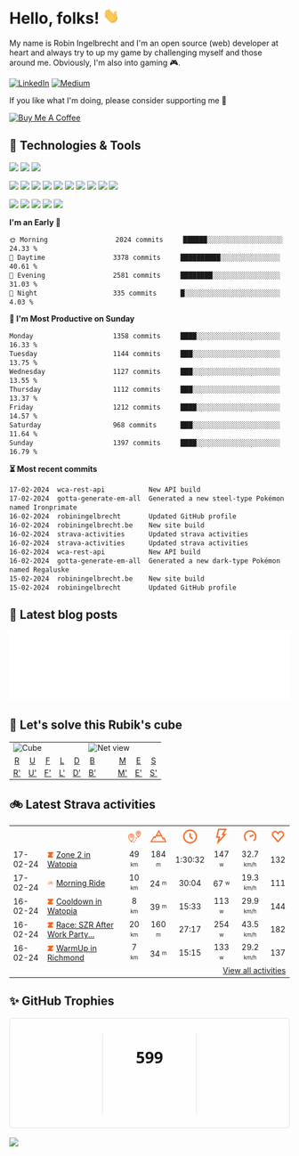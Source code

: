 # Hello, folks! <img src="https://raw.githubusercontent.com/robiningelbrecht/robiningelbrecht/master/wave.gif" width="30">
 
My name is Robin Ingelbrecht and I'm an open source (web) developer at heart and always try to up my game by challenging myself and those around me.
Obviously, I'm also into gaming 🎮.

[![LinkedIn](https://img.shields.io/badge/LinkedIn-0D61B8?style=flat&logo=linkedin&logoColor=white&color=0D61B8)](https://linkedin.com/in/robin-ingelbrecht) 
[![Medium](https://img.shields.io/badge/Medium-2bbc8a?style=flat&logo=medium&logoColor=white&color=2bbc8a)](https://ingelbrechtrobin.medium.com/) 

If you like what I'm doing, please consider supporting me 🙏

<a href="https://www.buymeacoffee.com/ingelbrecht" target="_blank"><img src="https://cdn.buymeacoffee.com/buttons/v2/default-yellow.png" alt="Buy Me A Coffee" style="height: 40px !important;" ></a>

## :wrench: Technologies & Tools
![](https://img.shields.io/badge/OS-Linux-informational?style=flat&logo=linux&logoColor=white&color=2bbc8a)
![](https://img.shields.io/badge/OS-Macos-informational?style=flat&logo=macos&logoColor=white&color=2bbc8a)
![](https://img.shields.io/badge/Editor-phpstorm-informational?style=flat&logo=phpstorm&logoColor=white&color=2bbc8a)

![](https://img.shields.io/badge/Code-Php-informational?style=flat&logo=php&logoColor=white&color=2bbc8a)
![](https://img.shields.io/badge/Framework-Symfony-informational?style=flat&logo=symfony&logoColor=white&color=2bbc8a)
![](https://img.shields.io/badge/Framework-Drupal-informational?style=flat&logo=drupal&logoColor=white&color=2bbc8a)
![](https://img.shields.io/badge/Framework-Laravel-informational?style=flat&logo=laravel&logoColor=white&color=2bbc8a)
![](https://img.shields.io/badge/Code-Python-informational?style=flat&logo=python&logoColor=white&color=2bbc8a)
![](https://img.shields.io/badge/Code-JavaScript-informational?style=flat&logo=javascript&logoColor=white&color=2bbc8a)
![](https://img.shields.io/badge/Code-css3-informational?style=flat&logo=css3&logoColor=white&color=2bbc8a)
![](https://img.shields.io/badge/Code-html5-informational?style=flat&logo=html5&logoColor=white&color=2bbc8a)
![](https://img.shields.io/badge/Code-chart.js-informational?style=flat&logo=chartdotjs&logoColor=white&color=2bbc8a)
![](https://img.shields.io/badge/Shell-Bash-informational?style=flat&logo=gnu-bash&logoColor=white&color=2bbc8a)

![](https://img.shields.io/badge/Tools-MySQL-informational?style=flat&logo=mysql&logoColor=white&color=2bbc8a)
![](https://img.shields.io/badge/Tools-MariaDB-informational?style=flat&logo=mariadb&logoColor=white&color=2bbc8a)
![](https://img.shields.io/badge/Tools-RabbitMQ-informational?style=flat&logo=rabbitmq&logoColor=white&color=2bbc8a)
![](https://img.shields.io/badge/Devops-Docker-informational?style=flat&logo=docker&logoColor=white&color=2bbc8a)
![](https://img.shields.io/badge/GitHub-continuous%20integration-informational?style=flat&logo=github%20actions&logoColor=white&color=2bbc8a)

<!--START_SECTION:commits-per-day-time-->
**I&#039;m an Early 🐤**

```text
🌞 Morning                 2024 commits     ██████░░░░░░░░░░░░░░░░░░░   24.33 %
🌆 Daytime                 3378 commits     ██████████░░░░░░░░░░░░░░░   40.61 %
🌃 Evening                 2581 commits     ████████░░░░░░░░░░░░░░░░░   31.03 %
🌙 Night                   335 commits      █░░░░░░░░░░░░░░░░░░░░░░░░   4.03 %
```
<!--END_SECTION:commits-per-day-time-->

<!--START_SECTION:commits-per-weekday-->
**📅 I&#039;m Most Productive on Sunday**

```text
Monday                    1358 commits     ████░░░░░░░░░░░░░░░░░░░░░   16.33 %
Tuesday                   1144 commits     ███░░░░░░░░░░░░░░░░░░░░░░   13.75 %
Wednesday                 1127 commits     ███░░░░░░░░░░░░░░░░░░░░░░   13.55 %
Thursday                  1112 commits     ███░░░░░░░░░░░░░░░░░░░░░░   13.37 %
Friday                    1212 commits     ████░░░░░░░░░░░░░░░░░░░░░   14.57 %
Saturday                  968 commits      ███░░░░░░░░░░░░░░░░░░░░░░   11.64 %
Sunday                    1397 commits     ████░░░░░░░░░░░░░░░░░░░░░   16.79 %
```
<!--END_SECTION:commits-per-weekday-->

<!--START_SECTION:most-recent-commits-->
**⏳ Most recent commits**
                                        
```text
17-02-2024  wca-rest-api           New API build
17-02-2024  gotta-generate-em-all  Generated a new steel-type Pokémon named Ironprimate
16-02-2024  robiningelbrecht       Updated GitHub profile
16-02-2024  robiningelbrecht.be    New site build
16-02-2024  strava-activities      Updated strava activities
16-02-2024  strava-activities      Updated strava activities
16-02-2024  wca-rest-api           New API build
16-02-2024  gotta-generate-em-all  Generated a new dark-type Pokémon named Regaluske
15-02-2024  robiningelbrecht.be    New site build
15-02-2024  robiningelbrecht       Updated GitHub profile
```
<!--END_SECTION:most-recent-commits-->

## :pencil: Latest blog posts

<a target="_blank" href="https://ingelbrechtrobin.medium.com/"><img src="assets/medium-blog-posts.svg" /></a>

## :jigsaw: Let's solve this Rubik's cube

<table>
  <tr>
    <td colspan="5">
      <img src="https://puzzle-generator.robiningelbrecht.be/github-game/cube" alt="Cube" />
    </td>
    <td colspan="5">
      <img src="https://puzzle-generator.robiningelbrecht.be/github-game/cube?view=net" alt="Net view" />
    </td>
  </tr>
  <tr>
    <td align="center">
      <a href="https://puzzle-generator.robiningelbrecht.be/github-game/turn/R">R</a>
    </td>
    <td align="center">
      <a href="https://puzzle-generator.robiningelbrecht.be/github-game/turn/U">U</a>
    </td>
    <td align="center">
      <a href="https://puzzle-generator.robiningelbrecht.be/github-game/turn/F">F</a>
    </td>
    <td align="center">
      <a href="https://puzzle-generator.robiningelbrecht.be/github-game/turn/L">L</a>
    </td>
    <td align="center">
      <a href="https://puzzle-generator.robiningelbrecht.be/github-game/turn/D">D</a>
    </td>
    <td align="center">
      <a href="https://puzzle-generator.robiningelbrecht.be/github-game/turn/B">B</a>
    </td>
    <td>
       &nbsp; &nbsp;
    </td>
    <td align="center">
      <a href="https://puzzle-generator.robiningelbrecht.be/github-game/turn/M">M</a>
    </td>
    <td align="center">
      <a href="https://puzzle-generator.robiningelbrecht.be/github-game/turn/E">E</a>
    </td>
    <td align="center">
      <a href="https://puzzle-generator.robiningelbrecht.be/github-game/turn/S">S</a>
    </td>
  </tr>
  <tr>
    <td align="center">
      <a href="https://puzzle-generator.robiningelbrecht.be/github-game/turn/R&#039;">R&#039;</a>
    </td>
    <td align="center">
      <a href="https://puzzle-generator.robiningelbrecht.be/github-game/turn/U&#039;">U&#039;</a>
    </td>
    <td align="center">
      <a href="https://puzzle-generator.robiningelbrecht.be/github-game/turn/F&#039;">F&#039;</a>
    </td>
    <td align="center">
      <a href="https://puzzle-generator.robiningelbrecht.be/github-game/turn/L&#039;">L&#039;</a>
    </td>
    <td align="center">
      <a href="https://puzzle-generator.robiningelbrecht.be/github-game/turn/D&#039;">D&#039;</a>
    </td>
    <td align="center">
      <a href="https://puzzle-generator.robiningelbrecht.be/github-game/turn/B&#039;">B&#039;</a>
    </td>
     <td>
      &nbsp; &nbsp;
    </td>
    <td align="center">
      <a href="https://puzzle-generator.robiningelbrecht.be/github-game/turn/M&#039;">M&#039;</a>
    </td>
    <td align="center">
      <a href="https://puzzle-generator.robiningelbrecht.be/github-game/turn/E&#039;">E&#039;</a>
    </td>
    <td align="center">
      <a href="https://puzzle-generator.robiningelbrecht.be/github-game/turn/S&#039;">S&#039;</a>
    </td>
  </tr>
</table>

## :bike: Latest Strava activities

<!--START_SECTION:strava-activities-->
<table>
    <tr>
        <th></th>
        <th></th>
        <th align="center"><img src="https://raw.githubusercontent.com/robiningelbrecht/strava-activities/master/public/distance.svg" width="30" alt="distance" title="distance"/></th>
        <th align="center"><img src="https://raw.githubusercontent.com/robiningelbrecht/strava-activities/master/public/elevation.svg" width="30" alt="elevation" title="elevation"/></th>
        <th align="center"><img src="https://raw.githubusercontent.com/robiningelbrecht/strava-activities/master/public/time.svg" width="30" alt="time" title="time"/></th>
        <th align="center"><img src="https://raw.githubusercontent.com/robiningelbrecht/strava-activities/master/public/average-watt.svg" width="30" alt="average watts" title="average watts"/></th>
        <th align="center"><img src="https://raw.githubusercontent.com/robiningelbrecht/strava-activities/master/public/average-speed.svg" width="30" alt="average speed" title="average speed"/></th>
        <th align="center"><img src="https://raw.githubusercontent.com/robiningelbrecht/strava-activities/master/public/heart-rate.svg" width="30" alt="average heart rate" title="average heart rate"/></th>
    </tr>
            <tr>
            <td>17-02-24</td>
            <td>
                                <img src="https://raw.githubusercontent.com/robiningelbrecht/strava-activities/master/public/activity-virtual-ride-zwift.svg" width="12" alt="Zone 2 in Watopia" title="Zone 2 in Watopia"/>
<a href="https://www.strava.com/activities/10781347316" title="Kcal: 761 | Gear: None ">Zone 2 in Watopia</a>
            </td>
            <td align="center">49 <sup><sub>km</sub></sup></td>
            <td align="center">184 <sup><sub>m</sub></sup></td>
            <td align="center">1:30:32</td>
            <td align="center">147 <sup><sub>w</sub></sup></td>
            <td align="center">32.7 <sup><sub>km/h</sub></sup></td>
            <td align="center">132</td>
        </tr>
            <tr>
            <td>17-02-24</td>
            <td>
                <img src="https://raw.githubusercontent.com/robiningelbrecht/strava-activities/master/public/activity-ride.svg" width="12" alt="Morning Ride" title="Morning Ride"/>
<a href="https://www.strava.com/activities/10781415688" title="Kcal: 239 | Gear: None ">Morning Ride</a>
            </td>
            <td align="center">10 <sup><sub>km</sub></sup></td>
            <td align="center">24 <sup><sub>m</sub></sup></td>
            <td align="center">30:04</td>
            <td align="center">67 <sup><sub>w</sub></sup></td>
            <td align="center">19.3 <sup><sub>km/h</sub></sup></td>
            <td align="center">111</td>
        </tr>
            <tr>
            <td>16-02-24</td>
            <td>
                                <img src="https://raw.githubusercontent.com/robiningelbrecht/strava-activities/master/public/activity-virtual-ride-zwift.svg" width="12" alt="Cooldown in Watopia" title="Cooldown in Watopia"/>
<a href="https://www.strava.com/activities/10774338101" title="Kcal: 101 | Gear: None ">Cooldown in Watopia</a>
            </td>
            <td align="center">8 <sup><sub>km</sub></sup></td>
            <td align="center">39 <sup><sub>m</sub></sup></td>
            <td align="center">15:33</td>
            <td align="center">113 <sup><sub>w</sub></sup></td>
            <td align="center">29.9 <sup><sub>km/h</sub></sup></td>
            <td align="center">144</td>
        </tr>
            <tr>
            <td>16-02-24</td>
            <td>
                                <img src="https://raw.githubusercontent.com/robiningelbrecht/strava-activities/master/public/activity-virtual-ride-zwift.svg" width="12" alt="Race: SZR After Work Party (B) on The Bell Lap in Crit City" title="Race: SZR After Work Party (B) on The Bell Lap in Crit City"/>
<a href="https://www.strava.com/activities/10774232694" title="Kcal: 464 | Gear: None ">Race: SZR After Work Party...</a>
            </td>
            <td align="center">20 <sup><sub>km</sub></sup></td>
            <td align="center">160 <sup><sub>m</sub></sup></td>
            <td align="center">27:17</td>
            <td align="center">254 <sup><sub>w</sub></sup></td>
            <td align="center">43.5 <sup><sub>km/h</sub></sup></td>
            <td align="center">182</td>
        </tr>
            <tr>
            <td>16-02-24</td>
            <td>
                                <img src="https://raw.githubusercontent.com/robiningelbrecht/strava-activities/master/public/activity-virtual-ride-zwift.svg" width="12" alt="WarmUp in Richmond" title="WarmUp in Richmond"/>
<a href="https://www.strava.com/activities/10774011630" title="Kcal: 116 | Gear: None ">WarmUp in Richmond</a>
            </td>
            <td align="center">7 <sup><sub>km</sub></sup></td>
            <td align="center">34 <sup><sub>m</sub></sup></td>
            <td align="center">15:15</td>
            <td align="center">133 <sup><sub>w</sub></sup></td>
            <td align="center">29.2 <sup><sub>km/h</sub></sup></td>
            <td align="center">137</td>
        </tr>
                <tr>
            <td colspan="8" align="right"><a href="https://github.com/robiningelbrecht/strava-activities#activities">View all activities</a></td>
        </tr>
    </table>

<!--END_SECTION:strava-activities-->

 ## :sparkles: GitHub Trophies

<img src="assets/github-streak-stats.svg"  alt="Robin Ingelbrecht's streak stats"/>

![](https://github-profile-trophy.vercel.app/?username=robiningelbrecht&theme=chalk&no-frame=false&no-bg=true&margin-w=4)
